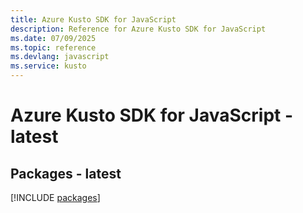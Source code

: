 ```yaml
---
title: Azure Kusto SDK for JavaScript
description: Reference for Azure Kusto SDK for JavaScript
ms.date: 07/09/2025
ms.topic: reference
ms.devlang: javascript
ms.service: kusto
---
```

# Azure Kusto SDK for JavaScript - latest
## Packages - latest
[!INCLUDE [packages](kusto-index.md)]